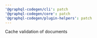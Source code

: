 ```yaml
---
'@graphql-codegen/cli': patch
'@graphql-codegen/core': patch
'@graphql-codegen/plugin-helpers': patch
---
```


Cache validation of documents
